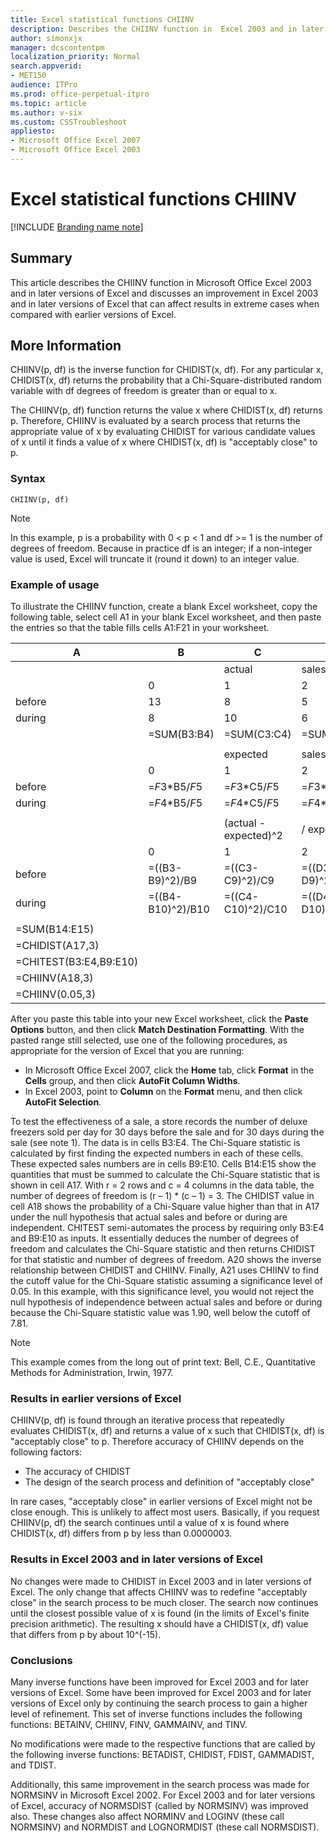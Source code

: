 ```yaml
---
title: Excel statistical functions CHIINV
description: Describes the CHIINV function in  Excel 2003 and in later versions of Excel, and discusses an improvement in later versions of Excel that can affect results in extreme cases when compared with earlier versions of Excel.
author: simonxjx
manager: dcscontentpm
localization_priority: Normal
search.appverid: 
- MET150
audience: ITPro
ms.prod: office-perpetual-itpro
ms.topic: article
ms.author: v-six
ms.custom: CSSTroubleshoot
appliesto:
- Microsoft Office Excel 2007
- Microsoft Office Excel 2003
---
```


# Excel statistical functions CHIINV

[!INCLUDE [Branding name note](../../../includes/branding-name-note.md)]

## Summary

This article describes the CHIINV function in Microsoft Office Excel 2003 and in later versions of Excel and discusses an improvement in Excel 2003 and in later versions of Excel that can affect results in extreme cases when compared with earlier versions of Excel.

## More Information

CHIINV(p, df) is the inverse function for CHIDIST(x, df). For any particular x, CHIDIST(x, df) returns the probability that a Chi-Square-distributed random variable with df degrees of freedom is greater than or equal to x.

The CHIINV(p, df) function returns the value x where CHIDIST(x, df) returns p. Therefore, CHIINV is evaluated by a search process that returns the appropriate value of x by evaluating CHIDIST for various candidate values of x until it finds a value of x where CHIDIST(x, df) is "acceptably close" to p.

### Syntax

```excel
CHIINV(p, df)
```

> [!NOTE]
> In this example, p is a probability with 0 < p < 1 and df >= 1 is the number of degrees of freedom. Because in practice df is an integer; if a non-integer value is used, Excel will truncate it (round it down) to an integer value.

### Example of usage

To illustrate the CHIINV function, create a blank Excel worksheet, copy the following table, select cell A1 in your blank Excel worksheet, and then paste the entries so that the table fills cells A1:F21 in your worksheet.

|A|B|C|D|E|F|
|---|---|---|---|---|---|
|||actual|sales|||
||0|1|2|3 or more||
|before|13|8|5|4|=SUM(B3:E3)|
|during|8|10|6|6|=SUM(B4:E4)|
||=SUM(B3:B4)|=SUM(C3:C4)|=SUM(D3:D4)|=SUM(E3:E4)|=SUM(B5:E5)|
|||||||
|||expected|sales|||
||0|1|2|3 or more||
|before|=$F$3*B5/$F$5|=$F$3*C5/$F$5|=$F$3*D5/$F$5|=$F$3*E5/$F$5||
|during|=$F$4*B5/$F$5|=$F$4*C5/$F$5|=$F$4*D5/$F$5|=$F$4*E5/$F$5||
|||||||
|||(actual - expected)^2|/ expected|||
||0|1|2|3 or more||
|before|=((B3-B9)^2)/B9|=((C3-C9)^2)/C9|=((D3-D9)^2)/D9|=((E3-E9)^2)/E9||
|during|=((B4-B10)^2)/B10|=((C4-C10)^2)/C10|=((D4-D10)^2)/D10|=((E4-E10)^2)/E10||
|||||||
|=SUM(B14:E15)||||||
|=CHIDIST(A17,3)||||||
|=CHITEST(B3:E4,B9:E10)||||||
|=CHIINV(A18,3)||||||
|=CHIINV(0.05,3)||||||
 
After you paste this table into your new Excel worksheet, click the **Paste Options** button, and then click **Match Destination Formatting**. With the pasted range still selected, use one of the following procedures, as appropriate for the version of Excel that you are running:

- In Microsoft Office Excel 2007, click the **Home** tab, click **Format** in the **Cells** group, and then click **AutoFit Column Widths**.
- In Excel 2003, point to **Column** on the **Format** menu, and then click **AutoFit Selection**.

To test the effectiveness of a sale, a store records the number of deluxe freezers sold per day for 30 days before the sale and for 30 days during the sale (see note 1). The data is in cells B3:E4. The Chi-Square statistic is calculated by first finding the expected numbers in each of these cells. These expected sales numbers are in cells B9:E10. Cells B14:E15 show the quantities that must be summed to calculate the Chi-Square statistic that is shown in cell A17. With r = 2 rows and c = 4 columns in the data table, the number of degrees of freedom is (r – 1) * (c – 1) = 3. The CHIDIST value in cell A18 shows the probability of a Chi-Square value higher than that in A17 under the null hypothesis that actual sales and before or during are independent. CHITEST semi-automates the process by requiring only B3:E4 and B9:E10 as inputs. It essentially deduces the number of degrees of freedom and calculates the Chi-Square statistic and then returns CHIDIST for that statistic and number of degrees of freedom. A20 shows the inverse relationship between CHIDIST and CHIINV. Finally, A21 uses CHIINV to find the cutoff value for the Chi-Square statistic assuming a significance level of 0.05. In this example, with this significance level, you would not reject the null hypothesis of independence between actual sales and before or during because the Chi-Square statistic value was 1.90, well below the cutoff of 7.81.

> [!NOTE]
> This example comes from the long out of print text: Bell, C.E., Quantitative Methods for Administration, Irwin, 1977.

### Results in earlier versions of Excel

CHIINV(p, df) is found through an iterative process that repeatedly evaluates CHIDIST(x, df) and returns a value of x such that CHIDIST(x, df) is "acceptably close" to p. Therefore accuracy of CHIINV depends on the following factors:

- The accuracy of CHIDIST
- The design of the search process and definition of "acceptably close"

In rare cases, "acceptably close" in earlier versions of Excel might not be close enough. This is unlikely to affect most users. Basically, if you request CHIINV(p, df) the search continues until a value of x is found where CHIDIST(x, df) differs from p by less than 0.0000003.

### Results in Excel 2003 and in later versions of Excel

No changes were made to CHIDIST in Excel 2003 and in later versions of Excel. The only change that affects CHIINV was to redefine "acceptably close" in the search process to be much closer. The search now continues until the closest possible value of x is found (in the limits of Excel's finite precision arithmetic). The resulting x should have a CHIDIST(x, df) value that differs from p by about 10^(-15).

### Conclusions

Many inverse functions have been improved for Excel 2003 and for later versions of Excel. Some have been improved for Excel 2003 and for later versions of Excel only by continuing the search process to gain a higher level of refinement. This set of inverse functions includes the following functions: BETAINV, CHIINV, FINV, GAMMAINV, and TINV.

No modifications were made to the respective functions that are called by the following inverse functions: BETADIST, CHIDIST, FDIST, GAMMADIST, and TDIST.

Additionally, this same improvement in the search process was made for NORMSINV in Microsoft Excel 2002. For Excel 2003 and for later versions of Excel, accuracy of NORMSDIST (called by NORMSINV) was improved also. These changes also affect NORMINV and LOGINV (these call NORMSINV) and NORMDIST and LOGNORMDIST (these call NORMSDIST).